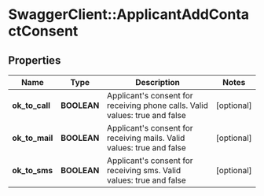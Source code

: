 # SwaggerClient::ApplicantAddContactConsent

## Properties
Name | Type | Description | Notes
------------ | ------------- | ------------- | -------------
**ok_to_call** | **BOOLEAN** | Applicant&#x27;s consent for receiving phone calls. Valid values: true and false | [optional] 
**ok_to_mail** | **BOOLEAN** | Applicant&#x27;s consent for receiving mails. Valid values: true and false | [optional] 
**ok_to_sms** | **BOOLEAN** | Applicant&#x27;s consent for receiving sms. Valid values: true and false | [optional] 

